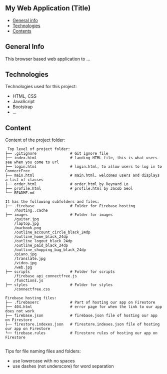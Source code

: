 ## My Web Application (Title)

* [General info](#general-info)
* [Technologies](#technologies)
* [Contents](#content)

## General Info
This browser based web application to ...
	
## Technologies
Technologies used for this project:
* HTML, CSS
* JavaScript
* Bootstrap 
* ...
	
## Content
Content of the project folder:

```
 Top level of project folder: 
├── .gitignore               # Git ignore file
├── index.html               # landing HTML file, this is what users see when you come to url
├── login.html               # login.html, to allow users to log in to ConnectFree
├── main.html                # main.html, welcomes users and displays a list of classes
├── order.html               # order.html by Reynard Lo
├── profile.html             # profile.html by Jacob Seol      
└── README.md

It has the following subfolders and files:
├── .firebase                # Folder for Firebase hosting
    /hosting..cache
├── images                   # Folder for images
    /guitar.jpg              
    /laptop.jpg
    /macbook.png
    /outline_account_circle_black_24dp
    /outline_home_black_24dp
    /outline_logout_black_24dp
    /outline_paid_black_24dp
    /outline_shopping_bag_black_24dp
    /piano.jpg
    /translate.jpg
    /video.jpg
    /web.jpg
├── scripts                  # Folder for scripts
    /firebase_api_connectfree.js                 
    /functions.js
├── styles                   # Folder for styles
    /connectfree.css                

Firebase hosting files: 
├── .firebaserc              # Part of hosting our app on Firestore
├── 404.html                 # error page for when the link to our app does not work
├── firebase.json            # firebase.json file of hosting our app on Firestore
├── firestore.indexes.json   # firestore.indexes.json file of hosting our app on Firestore
└── firebase.rules           # Firestore rules of hosting our app on Firestore


```

Tips for file naming files and folders:
* use lowercase with no spaces
* use dashes (not underscore) for word separation

